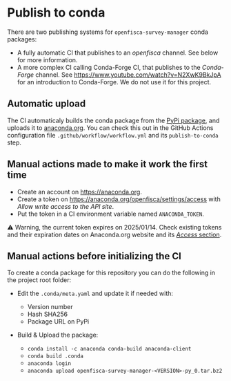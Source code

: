 # Publish to conda

There are two publishing systems for `openfisca-survey-manager` conda packages:
- A fully automatic CI that publishes to an _openfisca_ channel. See below for more information.
- A more complex CI calling Conda-Forge CI, that publishes to the _Conda-Forge_ channel. See https://www.youtube.com/watch?v=N2XwK9BkJpA for an introduction to Conda-Forge. We do not use it for this project.

## Automatic upload

The CI automaticaly builds the conda package from the [PyPi package](https://pypi.org/project/OpenFisca-Survey-Manager/), and uploads it to [anaconda.org](https://anaconda.org/search?q=openfisca-survey-manager). You can check this out in the GitHub Actions configuration file `.github/workflow/workflow.yml` and its `publish-to-conda` step.

## Manual actions made to make it work the first time

- Create an account on https://anaconda.org.
- Create a token on https://anaconda.org/openfisca/settings/access with _Allow write access to the API site_.
- Put the token in a CI environment variable named `ANACONDA_TOKEN`.

⚠️ Warning, the current token expires on 2025/01/14. Check existing tokens and their expiration dates on Anaconda.org website and its [_Access_ section](https://anaconda.org/openfisca/settings/access).

## Manual actions before initializing the CI

To create a conda package for this repository you can do the following in the project root folder:

- Edit the `.conda/meta.yaml` and update it if needed with:
    - Version number
    - Hash SHA256
    - Package URL on PyPi

- Build & Upload the package:
    - `conda install -c anaconda conda-build anaconda-client`
    - `conda build .conda`
    - `anaconda login`
    - `anaconda upload openfisca-survey-manager-<VERSION>-py_0.tar.bz2`
